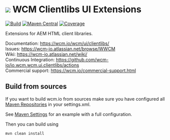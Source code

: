 <img src="https://wcm.io/images/favicon-16@2x.png"/> WCM Clientlibs UI Extensions
======
[![Build](https://github.com/wcm-io/io.wcm.wcm.ui.clientlibs/workflows/Build/badge.svg?branch=develop)](https://github.com/wcm-io/io.wcm.wcm.ui.clientlibs/actions?query=workflow%3ABuild+branch%3Adevelop)
[![Maven Central](https://maven-badges.herokuapp.com/maven-central/io.wcm/io.wcm.wcm.ui.clientlibs/badge.svg)](https://maven-badges.herokuapp.com/maven-central/io.wcm/io.wcm.wcm.ui.clientlibs)
[![Coverage](https://sonarcloud.io/api/project_badges/measure?project=wcm-io_io.wcm.wcm.ui.clientlibs&metric=coverage)](https://sonarcloud.io/summary/new_code?id=wcm-io_io.wcm.wcm.ui.clientlibs)

Extensions for AEM HTML client libraries.

Documentation: https://wcm.io/wcm/ui/clientlibs/<br/>
Issues: https://wcm-io.atlassian.net/browse/WWCM<br/>
Wiki: https://wcm-io.atlassian.net/wiki/<br/>
Continuous Integration: https://github.com/wcm-io/io.wcm.wcm.ui.clientlibs/actions<br/>
Commercial support: https://wcm.io/commercial-support.html


## Build from sources

If you want to build wcm.io from sources make sure you have configured all [Maven Repositories](https://wcm.io/maven.html) in your settings.xml.

See [Maven Settings](https://github.com/wcm-io/io.wcm.wcm.ui.clientlibs/blob/develop/.maven-settings.xml) for an example with a full configuration.

Then you can build using

```
mvn clean install
```
